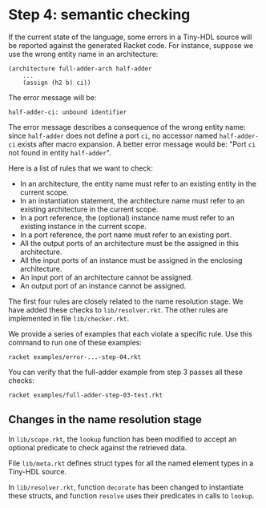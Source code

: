 # Step 4: semantic checking

If the current state of the language, some errors in a Tiny-HDL source will be
reported against the generated Racket code.
For instance, suppose we use the wrong entity name in an architecture:

```
(architecture full-adder-arch half-adder
    ...
    (assign (h2 b) ci))
```

The error message will be:

```
half-adder-ci: unbound identifier
```

The error message describes a consequence of the wrong entity name:
since `half-adder` does not define a port `ci`, no accessor named `half-adder-ci`
exists after macro expansion.
A better error message would be: "Port `ci` not found in entity `half-adder`".

Here is a list of rules that we want to check:

* In an architecture, the entity name must refer to an existing entity in the current scope.
* In an instantiation statement, the architecture name must refer to an existing architecture in the current scope.
* In a port reference, the (optional) instance name must refer to an existing instance in the current scope.
* In a port reference, the port name must refer to an existing port.
* All the output ports of an architecture must be the assigned in this architecture.
* All the input ports of an instance must be assigned in the enclosing architecture.
* An input port of an architecture cannot be assigned.
* An output port of an instance cannot be assigned.

The first four rules are closely related to the name resolution stage.
We have added these checks to `lib/resolver.rkt`.
The other rules are implemented in file `lib/checker.rkt`.

We provide a series of examples that each violate a specific rule.
Use this command to run one of these examples:

```
racket examples/error-...-step-04.rkt
```

You can verify that the full-adder example from step 3 passes all these checks:

```
racket examples/full-adder-step-03-test.rkt
```

## Changes in the name resolution stage

In `lib/scope.rkt`, the `lookup` function has been modified to accept an
optional predicate to check against the retrieved data.

File `lib/meta.rkt` defines struct types for all the named element types
in a Tiny-HDL source.

In `lib/resolver.rkt`, function `decorate` has been changed to instantiate
these structs, and function `resolve` uses their predicates in calls to `lookup`.
